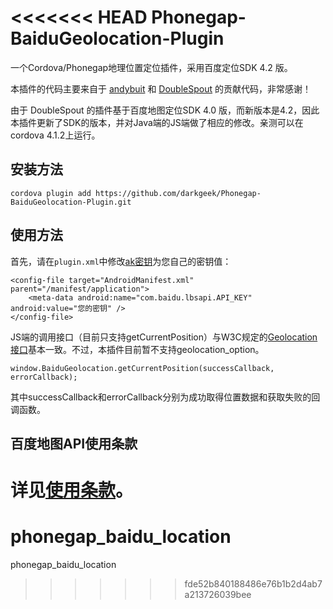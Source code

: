 <<<<<<< HEAD
Phonegap-BaiduGeolocation-Plugin
================================

一个Cordova/Phonegap地理位置定位插件，采用百度定位SDK 4.2 版。

本插件的代码主要来自于 [andybuit](https://github.com/andybuit/phonegap-baidu-location) 和 [DoubleSpout](https://github.com/DoubleSpout/phonegap_baidu_sdk_location) 的贡献代码，非常感谢！

由于 DoubleSpout 的插件基于百度地图定位SDK 4.0 版，而新版本是4.2，因此本插件更新了SDK的版本，并对Java端的JS端做了相应的修改。亲测可以在cordova 4.1.2上运行。

## 安装方法

    cordova plugin add https://github.com/darkgeek/Phonegap-BaiduGeolocation-Plugin.git

## 使用方法

首先，请在`plugin.xml`中修改[ak密钥](http://lbsyun.baidu.com/apiconsole/key?application=key)为您自己的密钥值：

    <config-file target="AndroidManifest.xml" parent="/manifest/application">
        <meta-data android:name="com.baidu.lbsapi.API_KEY" android:value="您的密钥" />
    </config-file>

JS端的调用接口（目前只支持getCurrentPosition）与W3C规定的[Geolocation接口](https://developer.mozilla.org/en-US/docs/Web/API/Geolocation/Using_geolocation)基本一致。不过，本插件目前暂不支持geolocation_option。

    window.BaiduGeolocation.getCurrentPosition(successCallback, errorCallback);

其中successCallback和errorCallback分别为成功取得位置数据和获取失败的回调函数。    

## 百度地图API使用条款

详见[使用条款](http://developer.baidu.com/map/index.php?title=open/law)。
=======
# phonegap_baidu_location
phonegap_baidu_location
>>>>>>> fde52b840188486e76b1b2d4ab7a213726039bee

